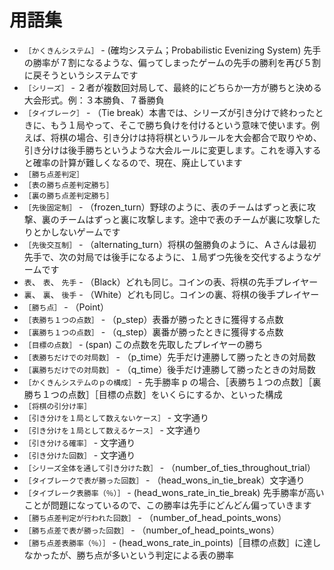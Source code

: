 # 用語集

* `［かくきんシステム］` - (確均システム；Probabilistic Evenizing System) 先手の勝率が７割になるような、偏ってしまったゲームの先手の勝利を再び５割に戻そうというシステムです
* `［シリーズ］` - ２者が複数回対局して、最終的にどちらか一方が勝ちと決める大会形式。例：３本勝負、７番勝負
* `［タイブレーク］` - （Tie break）本書では、シリーズが引き分けで終わったときに、もう１局やって、そこで勝ち負けを付けるという意味で使います。例えば、将棋の場合、引き分けは持将棋というルールを大会都合で取りやめ、引き分けは後手勝ちというような大会ルールに変更します。これを導入すると確率の計算が難しくなるので、現在、廃止しています
* `［勝ち点差判定］`
* `［表の勝ち点差判定勝ち］`
* `［裏の勝ち点差判定勝ち］`
* `［先後固定制］` - （frozen_turn）野球のように、表のチームはずっと表に攻撃、裏のチームはずっと裏に攻撃します。途中で表のチームが裏に攻撃したりとかしないゲームです
* `［先後交互制］` - （alternating_turn）将棋の盤勝負のように、Ａさんは最初先手で、次の対局では後手になるように、１局ずつ先後を交代するようなゲームです
* `表`、 `表`、 `先手` - （Black）どれも同じ。コインの表、将棋の先手プレイヤー
* `裏`、 `裏`、 `後手` - （White）どれも同じ。コインの裏、将棋の後手プレイヤー
* `［勝ち点］` - （Point）
* `［表勝ち１つの点数］` - （p_step）表番が勝ったときに獲得する点数
* `［裏勝ち１つの点数］` - （q_step）裏番が勝ったときに獲得する点数
* `［目標の点数］` - (span) この点数を先取したプレイヤーの勝ち
* `［表勝ちだけでの対局数］` - （p_time）先手だけ連勝して勝ったときの対局数
* `［裏勝ちだけでの対局数］` - （q_time）後手だけ連勝して勝ったときの対局数
* `［かくきんシステムのｐの構成］` - 先手勝率 p の場合、［表勝ち１つの点数］［裏勝ち１つの点数］［目標の点数］をいくらにするか、といった構成
* `［将棋の引分け率］`
* `［引き分けを１局として数えないケース］` - 文字通り
* `［引き分けを１局として数えるケース］` - 文字通り
* `［引き分ける確率］` - 文字通り
* `［引き分けた回数］` - 文字通り
* `［シリーズ全体を通して引き分けた数］` - （number_of_ties_throughout_trial）
* `［タイブレークで表が勝った回数］` - （head_wons_in_tie_break）文字通り
* `［タイブレーク表勝率（％）］` - (head_wons_rate_in_tie_break) 先手勝率が高いことが問題になっているので、この勝率は先手にどんどん偏っていきます
* `［勝ち点差判定が行われた回数］` - （number_of_head_points_wons）
* `［勝ち点差で表が勝った回数］` - （number_of_head_points_wons）
* `［勝ち点差表勝率（％）］` - (head_wons_rate_in_points)［目標の点数］に達しなかったが、勝ち点が多いという判定による表の勝率

